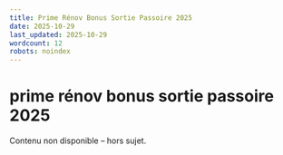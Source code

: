 ```yaml
---
title: Prime Rénov Bonus Sortie Passoire 2025
date: 2025-10-29
last_updated: 2025-10-29
wordcount: 12
robots: noindex
---
```


# prime rénov bonus sortie passoire 2025

Contenu non disponible – hors sujet.